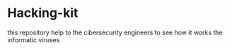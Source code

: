 # Hacking-kit
this repository help to the cibersecurity engineers to see how it works the informatic viruses
